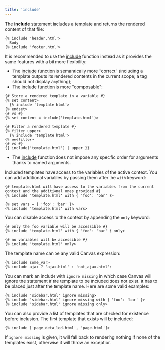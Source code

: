 ```yaml
---
title: 'include'
---
```


The **include** statement includes a template and returns the rendered content of that file:

```canvas {% process=false>
{% include 'header.html'>
  Body
{% include 'footer.html'>
```

It is recommended to use the [include](/docs/canvas/functions/include) function instead as it provides the same features with a bit more flexibility:

- The [include](/docs/canvas/functions/include) function is semantically more "correct" (including a template outputs its rendered contents in the current scope; a tag should not display anything);
- The include function is more "composable":

```canvas {% process=false>
{# Store a rendered template in a variable #}
{% set content>
  {% include 'template.html'>
{% endset>
{# vs #}
{% set content = include('template.html')>

{# Filter a rendered template #}
{% filter upper>
  {% include 'template.html'>
{% endfilter>
{# vs #}
{{ include('template.html') | upper }}
```

- The [include](/docs/canvas/functions/include) function does not impose any specific order for arguments thanks to named arguments.

Included templates have access to the variables of the active context. You can add additional variables by passing them after the `with` keyword:

```canvas {% process=false>
{# template.html will have access to the variables from the current context and the additional ones provided #}
{% include 'template.html' with { 'foo': 'bar' }>

{% set vars = { 'foo': 'bar' }>
{% include 'template.html' with vars>
```

You can disable access to the context by appending the `only` keyword:

```canvas {% process=false>
{# only the foo variable will be accessible #}
{% include 'template.html' with { 'foo': 'bar' } only>
```

```canvas {% process=false>
{# no variables will be accessible #}
{% include 'template.html' only>
```

The template name can be any valid Canvas expression:

```canvas {% process=false>
{% include some_var>
{% include ajax ? 'ajax.html' : 'not_ajax.html'>
```

You can mark an include with `ignore missing` in which case Canvas will ignore the statement if the template to be included does not exist. It has to be placed just after the template name. Here are some valid examples:

```canvas {% process=false>
{% include 'sidebar.html' ignore missing>
{% include 'sidebar.html' ignore missing with { 'foo': 'bar' }>
{% include 'sidebar.html' ignore missing only>
```

You can also provide a list of templates that are checked for existence before inclusion. The first template that exists will be included:

```canvas {% process=false>
{% include ['page_detailed.html', 'page.html']>
```

If `ignore missing` is given, it will fall back to rendering nothing if none of the templates exist, otherwise it will throw an exception.
